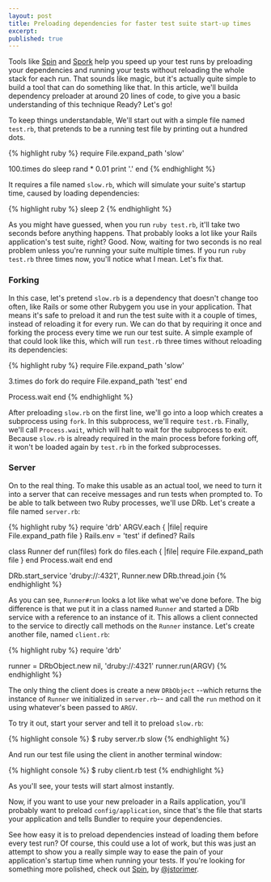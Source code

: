 ```yaml
---
layout: post
title: Preloading dependencies for faster test suite start-up times
excerpt: 
published: true
---
```


Tools like [Spin](https://github.com/jstorimer/spin) and [Spork](https://github.com/sporkrb/spork) help you speed up your test runs by preloading your dependencies and running your tests without reloading the whole stack for each run. That sounds like magic, but it's actually quite simple to build a tool that can do something like that. In this article, we'll builda dependency preloader at around 20 lines of code, to give you a basic understanding of this technique Ready? Let's go!

To keep things understandable, We'll start out with a simple file named `test.rb`, that pretends to be a running test file by printing out a hundred dots.

{% highlight ruby %}
require File.expand_path 'slow'

100.times do
  sleep rand * 0.01
  print '.'
end
{% endhighlight %}

It requires a file named `slow.rb`, which will simulate your suite's startup time, caused by loading dependencies:

{% highlight ruby %}
sleep 2
{% endhighlight %}

As you might have guessed, when you run `ruby test.rb`, it'll take two seconds before anything happens. That probably looks a lot like your Rails application's test suite, right? Good. Now, waiting for two seconds is no real problem unless you're running your suite multiple times. If you run `ruby test.rb` three times now, you'll notice what I mean. Let's fix that.

### Forking

In this case, let's pretend `slow.rb` is a dependency that doesn't change too often, like Rails or some other Rubygem you use in your application. That means it's safe to preload it and run the test suite with it a couple of times, instead of reloading it for every run. We can do that by requiring it once and forking the process every time we run our test suite. A simple example of that could look like this, which will run `test.rb` three times without reloading its dependencies:

{% highlight ruby %}
require File.expand_path 'slow'

3.times do 
  fork do 
    require File.expand_path 'test'
  end

  Process.wait
end
{% endhighlight %}


After preloading `slow.rb` on the first line, we'll go into a loop which creates a subprocess using `fork`. In this subprocess, we'll require `test.rb`. Finally, we'll call `Process.wait`, which will halt to wait for the subprocess to exit. Because `slow.rb` is already required in the main process before forking off, it won't be loaded again by `test.rb` in the forked subprocesses.

### Server

On to the real thing. To make this usable as an actual tool, we need to turn it into a server that can receive messages and run tests when prompted to. To be able to talk between two Ruby processes, we'll use DRb. Let's create a file named `server.rb`:

{% highlight ruby %}
require 'drb'
ARGV.each { |file| require File.expand_path file }
Rails.env = 'test' if defined? Rails 

class Runner
  def run(files)
    fork do
      files.each { |file| require File.expand_path file }
    end
    Process.wait
  end
end

DRb.start_service 'druby://:4321', Runner.new
DRb.thread.join
{% endhighlight %}

As you can see, `Runner#run` looks a lot like what we've done before. The big difference is that we put it in a class named `Runner` and started a DRb service with a reference to an instance of it. This allows a client connected to the service to directly call methods on the `Runner` instance. Let's create another file, named `client.rb`:

{% highlight ruby %}
require 'drb'

runner = DRbObject.new nil, 'druby://:4321'
runner.run(ARGV)
{% endhighlight %}

The only thing the client does is create a new `DRbObject` --which returns the instance of `Runner` we initialized in `server.rb`-- and call the `run` method on it using whatever's been passed to `ARGV`. 

To try it out, start your server and tell it to preload `slow.rb`:

{% highlight console %}
$ ruby server.rb slow
{% endhighlight %}

And run our test file using the client in another terminal window:

{% highlight console %}
$ ruby client.rb test
{% endhighlight %}

As you'll see, your tests will start almost instantly.

Now, if you want to use your new preloader in a Rails application, you'll probably want to preload `config/application`, since that's the file that starts your application and tells Bundler to require your dependencies.

See how easy it is to preload dependencies instead of loading them before every test run? Of course, this could use a lot of work, but this was just an attempt to show you a really simple way to ease the pain of your application's startup time when running your tests. If you're looking for something more polished, check out [Spin](https://github.com/jstorimer/spin), by [@jstorimer](http://twitter.com/jstorimer "Jesse Storimer").
